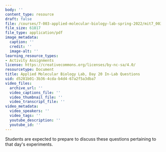 ```yaml
---
body: ''
content_type: resource
draft: false
file: /courses/7-003-applied-molecular-biology-lab-spring-2022/mit7_003_s22_day_20_ilq.pdf
file_size: 61817
file_type: application/pdf
image_metadata:
  caption: ''
  credit: ''
  image-alt: ''
learning_resource_types:
- Activity Assignments
license: https://creativecommons.org/licenses/by-nc-sa/4.0/
resourcetype: Document
title: Applied Molecular Biology Lab, Day 20 In-Lab Questions
uid: d5281b01-3b36-4cda-b4d4-67a2f5a3dba7
video_files:
  archive_url: ''
  video_captions_file: ''
  video_thumbnail_file: ''
  video_transcript_file: ''
video_metadata:
  video_speakers: ''
  video_tags: ''
  youtube_description: ''
  youtube_id: ''
---
```

Students are expected to prepare to discuss these questions pertaining to that day's experiments.